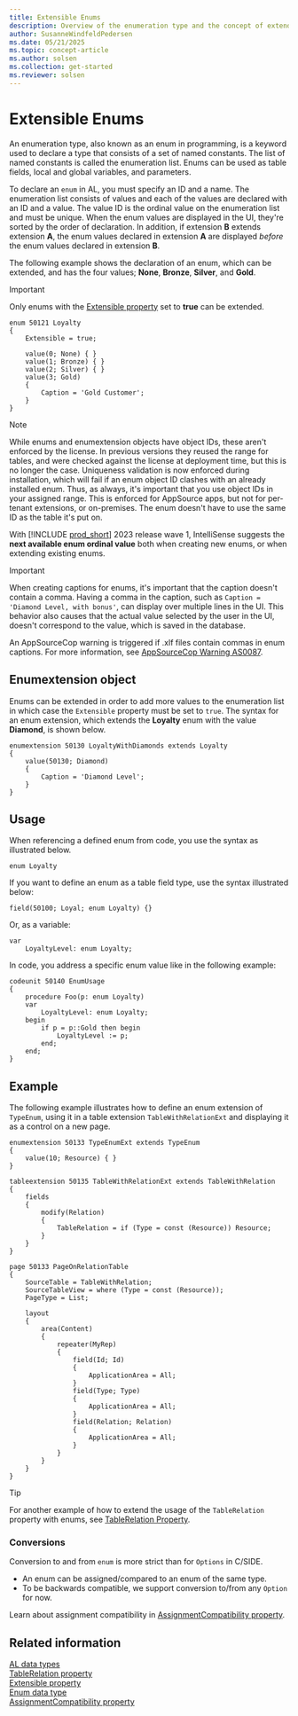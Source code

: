 ```yaml
---
title: Extensible Enums
description: Overview of the enumeration type and the concept of extending them.
author: SusanneWindfeldPedersen
ms.date: 05/21/2025
ms.topic: concept-article
ms.author: solsen
ms.collection: get-started
ms.reviewer: solsen
---
```


# Extensible Enums

An enumeration type, also known as an enum in programming, is a keyword used to declare a type that consists of a set of named constants. The list of named constants is called the enumeration list. Enums can be used as table fields, local and global variables, and parameters.

To declare an `enum` in AL, you must specify an ID and a name. The enumeration list consists of values and each of the values are declared with an ID and a value. The value ID is the ordinal value on the enumeration list and must be unique. When the enum values are displayed in the UI, they're sorted by the order of declaration. In addition, if extension **B** extends extension **A**, the enum values declared in extension **A** are displayed *before* the enum values declared in extension **B**.

The following example shows the declaration of an enum, which can be extended, and has the four values; **None**, **Bronze**, **Silver**, and **Gold**. 

> [!IMPORTANT]  
> Only enums with the [Extensible property](properties/devenv-extensible-property.md) set to **true** can be extended.


```AL
enum 50121 Loyalty
{
    Extensible = true;
    
    value(0; None) { }
    value(1; Bronze) { }
    value(2; Silver) { }
    value(3; Gold)
    {
        Caption = 'Gold Customer';
    }
}
```

> [!NOTE]  
> While enums and enumextension objects have object IDs, these aren't enforced by the license. In previous versions they reused the range for tables, and were checked against the license at deployment time, but this is no longer the case. Uniqueness validation is now enforced during installation, which will fail if an enum object ID clashes with an already installed enum. Thus, as always, it's important that you use object IDs in your assigned range. This is enforced for AppSource apps, but not for per-tenant extensions, or on-premises. The enum doesn't have to use the same ID as the table it's put on.
>
> With [!INCLUDE [prod_short](includes/prod_short.md)] 2023 release wave 1, IntelliSense suggests the **next available enum ordinal value** both when creating new enums, or when extending existing enums.

> [!IMPORTANT]  
> When creating captions for enums, it's important that the caption doesn't contain a comma. Having a comma in the caption, such as `Caption = 'Diamond Level, with bonus'`, can display over multiple lines in the UI. This behavior also causes that the actual value selected by the user in the UI, doesn't correspond to the value, which is saved in the database.
>
> An AppSourceCop warning is triggered if .xlf files contain commas in enum captions. For more information, see [AppSourceCop Warning AS0087](analyzers/appsourcecop-as0087.md).

## Enumextension object

Enums can be extended in order to add more values to the enumeration list in which case the `Extensible` property must be set to `true`. The syntax for an enum extension, which extends the **Loyalty** enum with the value **Diamond**, is shown below.

```AL
enumextension 50130 LoyaltyWithDiamonds extends Loyalty
{
    value(50130; Diamond)
    {
        Caption = 'Diamond Level';
    }
}
```

## Usage

When referencing a defined enum from code, you use the syntax as illustrated below.

`enum Loyalty`

If you want to define an enum as a table field type, use the syntax illustrated below:
 
```AL
field(50100; Loyal; enum Loyalty) {}
```

Or, as a variable:

```AL
var
    LoyaltyLevel: enum Loyalty;
```

In code, you address a specific enum value like in the following example:

```AL
codeunit 50140 EnumUsage
{
    procedure Foo(p: enum Loyalty)
    var
        LoyaltyLevel: enum Loyalty;
    begin
        if p = p::Gold then begin
            LoyaltyLevel := p;
        end;
    end;
}
```

## Example

The following example illustrates how to define an enum extension of `TypeEnum`, using it in a table extension `TableWithRelationExt` and displaying it as a control on a new page.

```AL
enumextension 50133 TypeEnumExt extends TypeEnum
{
    value(10; Resource) { }
}

tableextension 50135 TableWithRelationExt extends TableWithRelation
{
    fields
    {
        modify(Relation)
        {
            TableRelation = if (Type = const (Resource)) Resource;
        }
    }
}

page 50133 PageOnRelationTable
{
    SourceTable = TableWithRelation;
    SourceTableView = where (Type = const (Resource));
    PageType = List;

    layout
    {
        area(Content)
        {
            repeater(MyRep)
            {
                field(Id; Id)
                {
                    ApplicationArea = All;
                }
                field(Type; Type)
                {
                    ApplicationArea = All;
                }
                field(Relation; Relation)
                {
                    ApplicationArea = All;
                }
            }
        }
    }
}
```

> [!TIP]  
> For another example of how to extend the usage of the `TableRelation` property with enums, see [TableRelation Property](properties/devenv-tablerelation-property.md).

### Conversions

Conversion to and from `enum` is more strict than for `Options` in C/SIDE. 

- An enum can be assigned/compared to an enum of the same type. 
- To be backwards compatible, we support conversion to/from any `Option` for now.

Learn about assignment compatibility in [AssignmentCompatibility property](properties/devenv-assignmentcompatibility-property.md).

## Related information

[AL data types](./methods-auto/library.md)  
[TableRelation property](properties/devenv-tablerelation-property.md)  
[Extensible property](properties/devenv-extensible-property.md)  
[Enum data type](methods-auto/enum/enum-data-type.md)  
[AssignmentCompatibility property](properties/devenv-assignmentcompatibility-property.md)
